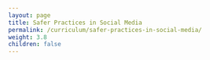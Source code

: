 ```yaml
---
layout: page
title: Safer Practices in Social Media
permalink: /curriculum/safer-practices-in-social-media/
weight: 3.8
children: false
---
```

